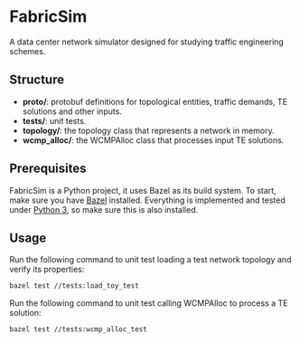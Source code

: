 # FabricSim
A data center network simulator designed for studying traffic engineering schemes.

## Structure
* **proto/**: protobuf definitions for topological entities, traffic demands, TE solutions and other inputs.
* **tests/**: unit tests.
* **topology/**: the topology class that represents a network in memory.
* **wcmp\_alloc/**: the WCMPAlloc class that processes input TE solutions.

## Prerequisites
FabricSim is a Python project, it uses Bazel as its build system.
To start, make sure you have [Bazel](https://docs.bazel.build/install.html) installed.
Everything is implemented and tested under [Python 3](https://www.python.org/downloads/), so make sure this is also installed.

## Usage
Run the following command to unit test loading a test network topology and verify its properties:
```bash
bazel test //tests:load_toy_test
```
Run the following command to unit test calling WCMPAlloc to process a TE solution:
```bash
bazel test //tests:wcmp_alloc_test
```
